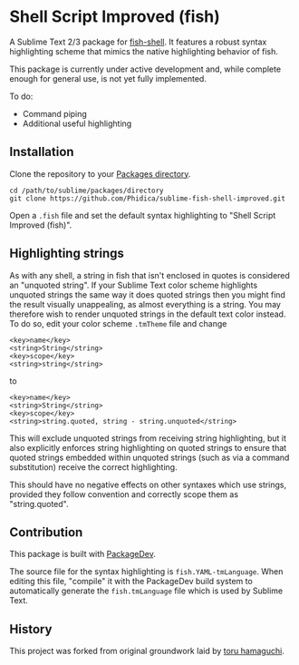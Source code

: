 Shell Script Improved (fish)
============================

A Sublime Text 2/3 package for [fish-shell](https://github.com/fish-shell/fish-shell). It features a robust syntax highlighting scheme that mimics the native highlighting behavior of fish.

This package is currently under active development and, while complete enough for general use, is not yet fully implemented.

To do:
- Command piping
- Additional useful highlighting

Installation
------------

Clone the repository to your [Packages directory](http://docs.sublimetext.info/en/latest/basic_concepts.html#the-packages-directory).

    cd /path/to/sublime/packages/directory
    git clone https://github.com/Phidica/sublime-fish-shell-improved.git

Open a `.fish` file and set the default syntax highlighting to "Shell Script Improved (fish)".

Highlighting strings
--------------------

As with any shell, a string in fish that isn't enclosed in quotes is considered an "unquoted string". If your Sublime Text color scheme highlights unquoted strings the same way it does quoted strings then you might find the result visually unappealing, as almost everything is a string. You may therefore wish to render unquoted strings in the default text color instead. To do so, edit your color scheme `.tmTheme` file and change

    <key>name</key>
    <string>String</string>
    <key>scope</key>
    <string>string</string>

to

    <key>name</key>
    <string>String</string>
    <key>scope</key>
    <string>string.quoted, string - string.unquoted</string>

This will exclude unquoted strings from receiving string highlighting, but it also explicitly enforces string highlighting on quoted strings to ensure that quoted strings embedded within unquoted strings (such as via a command substitution) receive the correct highlighting.

This should have no negative effects on other syntaxes which use strings, provided they follow convention and correctly scope them as "string.quoted".

Contribution
------------

This package is built with [PackageDev](https://github.com/SublimeText/PackageDev).

The source file for the syntax highlighting is `fish.YAML-tmLanguage`. When editing this file, "compile" it with the PackageDev build system to automatically generate the `fish.tmLanguage` file which is used by Sublime Text.

History
-------

This project was forked from original groundwork laid by [toru hamaguchi](https://github.com/toru-hamaguchi/sublime-fish-shell).
